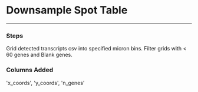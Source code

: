 # Downsample Spot Table
---
### Steps
Grid detected transcripts csv into specified micron bins. Filter grids with < 60 genes and Blank genes. 

### Columns Added

'x_coords',	'y_coords',	'n_genes'

